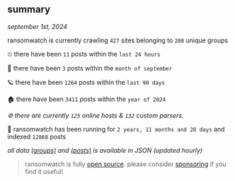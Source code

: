 
## summary
_september 1st, 2024_

ransomwatch is currently crawling `427` sites belonging to `208` unique groups

⏲ there have been `11` posts within the `last 24 hours`

🦈 there have been `3` posts within the `month of september`

🪐 there have been `1264` posts within the `last 90 days`

🏚 there have been `3411` posts within the `year of 2024`

_⚙️ there are currently `125` online hosts & `132` custom parsers._

🦕 ransomwatch has been running for `2 years, 11 months and 28 days` and indexed `12868` posts

_all data  [(groups)](http://ransomwhat.telemetry.ltd/groups) and [(posts)](http://ransomwhat.telemetry.ltd/posts) is available in JSON (updated hourly)_

> ransomwatch is fully [open source](https://github.com/joshhighet/ransomwatch#ransomwatch--). please consider [sponsoring](https://github.com/sponsors/joshhighet) if you find it useful!
